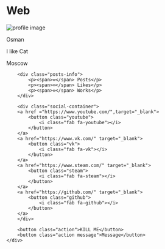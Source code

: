 # Web
<div class="profile-container">
        <div class="img-container">
            <img src="3.jpg" alt="profile image">
        </div>
        <p class="info full-name">Osman</p>
        <p class="info role">
            <i class="fas fa-star"></i>
            I like Cat
        </p>
        <p class="info place">
            <i class="fas fa-map-marker-alt"></i>
           Moscow
        </p>

        <div class="posts-info">
            <p><span>∞</span> Posts</p>
            <p><span>∞</span> Likes</p>
            <p><span>∞</span> Works</p>
        </div>

        <div class="social-container">
        <a href ="https://www.youtube.com/",target="_blank">
            <button class="youtube">
                <i class="fab fa-youtube"></i>
            </button>
        </a>
        <a href="https://www.vk.com/" target="_blank">
            <button class="vk">
                <i class="fab fa-vk"></i>
            </button>
        </a>
        <a href="https://www.steam.com/" target="_blank">
            <button class="steam">
                <i class="fab fa-steam"></i>
            </button>
        </a>
        <a href="https://github.com/" target="_blank">
            <button class="github">
                <i class="fab fa-github"></i>
            </button>
        </a>
        </div>

        <button class="action">KILL ME</button>
        <button class="action message">Message</button>
    </div>
